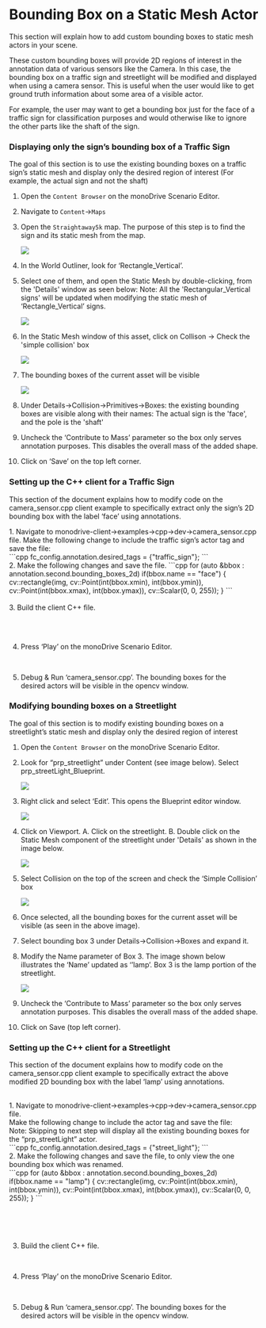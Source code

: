 # Bounding Box on a Static Mesh Actor

This section will explain how to add custom bounding boxes to static mesh actors in your scene. 

These custom bounding boxes will provide 2D regions of interest in the annotation data 
of various sensors like the Camera. 
In this case, the bounding box on a traffic sign and streetlight will be modified and displayed when using 
a camera sensor.
This is useful when the user would like to get ground truth information about some area of a 
visible actor. 

For example, the user may want to get a bounding box just for the face of a traffic sign for classification purposes and would otherwise like to ignore the other parts like the shaft of the sign.


### Displaying only the sign’s bounding box of a Traffic Sign

The goal of this section is to use the existing bounding boxes on a traffic sign’s static mesh 
and display only the desired region of interest 
(For example, the actual sign and not the shaft)

1. Open the `Content Browser` on the monoDrive Scenario Editor. 

2. Navigate to `Content`&rarr;`Maps`
    
3. Open the `Straightaway5k` map. The purpose of this step is to find the sign and its static mesh from the map.
    <p class="img_container">
    <img class="wide_img" src="../img/stmesh_traffic_step3.png"/>
    </p>

4. In the World Outliner, look for ‘Rectangle_Vertical’. 
    
5. Select one of them, and open the Static Mesh by double-clicking, from the 'Details' window as seen below:
Note: All the 'Rectangular_Vertical signs' will be updated when 
modifying the static mesh of ‘Rectangle_Vertical’ signs.
    <p class="img_container">
    <img class="wide_img" src="../img/stmesh_traffic_step5.png"/>
    </p>

6. In the Static Mesh window of this asset, click on Collison &rarr; Check the 'simple collision' box
    <p class="img_container">
    <img class="wide_img" src="../img/stmesh_traffic_step6.png"/>
    </p>

7.	The bounding boxes of the current asset will be visible
    <p class="img_container">
    <img class="wide_img" src="../img/stmesh_traffic_step7.png"/>
    </p>
 
8.	Under Details&rarr;Collision&rarr;Primitives&rarr;Boxes: the existing bounding boxes are visible along with their names:
The actual sign is the 'face', and the pole is the 'shaft'

9.	Uncheck the ‘Contribute to Mass’ parameter so the box only   serves annotation purposes. 
This disables the overall mass of the added shape. 

10.	Click on ‘Save’ on the top left corner. 

### Setting up the C++ client for a Traffic Sign

This section of the document explains how to modify code on the camera_sensor.cpp client example to specifically extract only the sign’s 2D bounding box with the label ‘face’ using annotations. 

<div style="display: inline-block;"> 1. Navigate to monodrive-client&rarr;examples&rarr;cpp&rarr;dev&rarr;camera_sensor.cpp file. 
    Make the following change to include the traffic sign’s actor tag and save the file: 
</div>
```cpp
    fc_config.annotation.desired_tags = {"traffic_sign"};
```

<div style="display: inline-block;"> 2.    Make the following changes and save the file. </div>
```cpp
    for (auto &bbox : annotation.second.bounding_boxes_2d)
            if(bbox.name == "face") {
                cv::rectangle(img, cv::Point(int(bbox.xmin), int(bbox.ymin)),
                cv::Point(int(bbox.xmax), int(bbox.ymax)),  
                cv::Scalar(0, 0, 255));
            }
```

<div style="white-space: pre-wrap;">
3. Build the client C++ file.

4. Press ‘Play’ on the monoDrive Scenario Editor. 

5. Debug & Run ‘camera_sensor.cpp’. The bounding boxes for the desired actors will be visible in the opencv window. </div>


### Modifying bounding boxes on a Streetlight

The goal of this section is to modify existing bounding boxes on a streetlight’s static mesh and display only the desired region of interest 

1.	Open the `Content Browser` on the monoDrive Scenario Editor. 

2.  Look for “prp_streetlight” under Content (see image below). Select prp_streetLight_Blueprint.
    <p class="img_container">
    <img class="wide_img" src="../img/stmesh_stlight_step2.png"/>
    </p>

3. Right click and select ‘Edit’. This opens the Blueprint editor window. 
    <p class="img_container">
    <img class="wide_img" src="../img/stmesh_stlight_step3.png"/>
    </p>

4. Click on Viewport. 
    A.	Click on the streetlight. 
    B.	Double click on the Static Mesh component of the streetlight under 'Details' as shown in the image below. 
    <p class="img_container">
    <img class="wide_img" src="../img/stmesh_stlight_step4.png"/>
    </p>

5. Select Collision on the top of the screen and check the ‘Simple Collision’ box
    <p class="img_container">
    <img class="wide_img" src="../img/stmesh_stlight_step5.png"/>
    </p>

6. Once selected, all the bounding boxes for the current asset will be visible (as seen in the above image).

7. Select bounding box 3 under Details&rarr;Collision&rarr;Boxes and expand it.

8.	Modify the Name parameter of Box 3. The image shown below illustrates the ‘Name’ updated as ‘’lamp’. Box 3 is the lamp portion of the streetlight. 
    <p class="img_container">
    <img class="wide_img" src="../img/stmesh_stlight_step8.png"/>
    </p>

9.	Uncheck the ‘Contribute to Mass’ parameter so the box only serves annotation purposes. This disables the overall mass of the added shape. 


10.	Click on Save (top left corner). 

### Setting up the C++ client for a Streetlight

 This section of the document explains how to modify code on the camera_sensor.cpp client example to specifically extract the above modified 2D bounding box with the label ‘lamp’ using annotations. 

<div style="white-space: pre-wrap;">
1. Navigate to monodrive-client&rarr;examples&rarr;cpp&rarr;dev&rarr;camera_sensor.cpp file. 
Make the following change to include the actor tag and save the file:
Note: Skipping to next step will display all the existing bounding boxes for the “prp_streetLight” actor.
</div>
```cpp
    fc_config.annotation.desired_tags = {"street_light"};
```
<div style="display: inline-block;">
2. Make the following changes and save the file, 
to only view the one bounding box which was renamed. 
</div>
```cpp
    for (auto &bbox : annotation.second.bounding_boxes_2d)
               if(bbox.name == "lamp") {
                cv::rectangle(img, cv::Point(int(bbox.xmin), int(bbox.ymin)),
                              cv::Point(int(bbox.xmax), int(bbox.ymax)),  
                              cv::Scalar(0, 0, 255));
               }
```

<div style="white-space: pre-wrap;"> 

3. Build the client C++ file. 

4.	Press ‘Play’ on the monoDrive Scenario Editor. 

5.	Debug & Run ‘camera_sensor.cpp’. The bounding boxes for the desired actors will be visible in the opencv window.     
</div>

